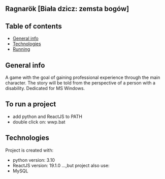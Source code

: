 ## Ragnarök [Biała dzicz: zemsta bogów]

## Table of contents
* [General info](#general-info)
* [Technologies](#technologies)
* [Running](#running)

## General info
A game with the goal of gaining professional experience through the main character. 
The story will be told from the perspective of a person with a disability. Dedicated for MS Windows.

## To run a project

* add python and ReactJS to PATH
* double click on: wwp.bat
	
## Technologies
Project is created with:
* python version: 3.10
* ReactJS version: 19.1.0
...,but project also use:
* MySQL
